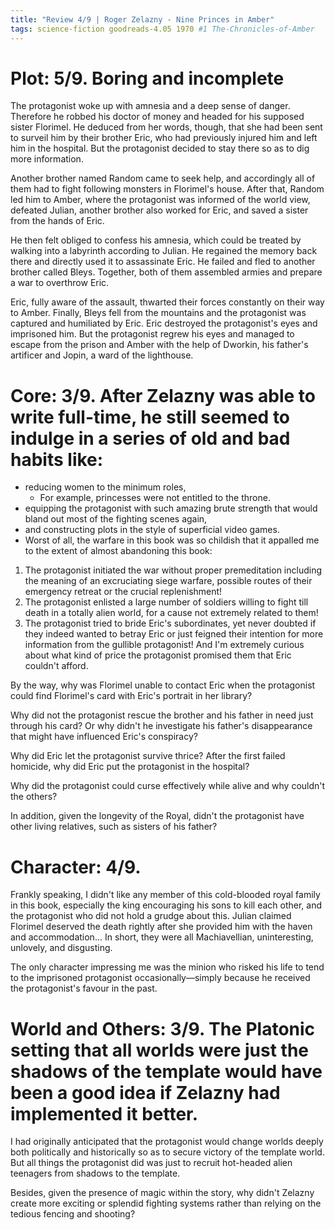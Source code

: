 ```yaml
---
title: "Review 4/9 | Roger Zelazny - Nine Princes in Amber"
tags: science-fiction goodreads-4.05 1970 #1 The-Chronicles-of-Amber
---
```


# Plot: 5/9. Boring and incomplete
The protagonist woke up with amnesia and a deep sense of danger.
Therefore he robbed his doctor of money and headed for his supposed sister Florimel.
He deduced from her words, though, that she had been sent to surveil him by their brother Eric, who had previously injured him and left him in the hospital. But the protagonist decided to stay there so as to dig more information.

Another brother named Random came to seek help, and accordingly all of them had to fight following monsters in Florimel's house. After that, Random led him to Amber, where the protagonist was informed of the world view, defeated Julian, another brother also worked for Eric, and saved a sister from the hands of Eric. 

He then felt obliged to confess his amnesia, which could be treated by walking into a labyrinth according to Julian. He regained the memory back there and directly used it to assassinate Eric.
He failed and fled to another brother called Bleys. Together, both of them assembled armies and prepare a war to overthrow Eric.

Eric, fully aware of the assault, thwarted their forces constantly on their way to Amber. Finally, Bleys fell from the mountains and the protagonist was captured and humiliated by Eric. Eric destroyed the protagonist's eyes and imprisoned him. But the protagonist regrew his eyes and managed to escape from the prison and Amber with the help of Dworkin, his father's artificer and Jopin, a ward of the lighthouse.



# Core: 3/9. After Zelazny was able to write full-time, he still seemed to indulge in a series of old and bad habits like:
+ reducing women to the minimum roles,
	+ For example, princesses were not entitled to the throne.
+ equipping the protagonist with such amazing brute strength that would bland out most of the fighting scenes again,
+ and constructing plots in the style of superficial video games.
+ Worst of all, the warfare in this book was so childish that it appalled me to the extent of almost abandoning this book:

1. The protagonist initiated the war without proper premeditation including the meaning of an excruciating siege warfare, possible routes of their emergency retreat or the crucial replenishment!
2. The protagonist enlisted a large number of soldiers willing to fight till death in a totally alien world, for a cause not extremely related to them!
3. The protagonist tried to bride Eric's subordinates, yet never doubted if they indeed wanted to betray Eric or just feigned their intention for more information from the gullible protagonist! And I'm extremely curious about what kind of price the protagonist promised them that Eric couldn't afford.


By the way, why was Florimel unable to contact Eric when the protagonist could find Florimel's card with Eric's portrait in her library?

Why did not the protagonist rescue the brother and his father in need just through his card? Or why didn't he investigate his father's disappearance that might have influenced Eric's conspiracy?

Why did Eric let the protagonist survive thrice? After the first failed homicide, why did Eric put the protagonist in the hospital?

Why did the protagonist could curse effectively while alive and why couldn't the others?

In addition, given the longevity of the Royal, didn't the protagonist have other living relatives, such as sisters of his father?

# Character: 4/9. 
Frankly speaking, I didn't like any member of this cold-blooded royal family in this book, especially the king encouraging his sons to kill each other, and the protagonist who did not hold a grudge about this. Julian claimed Florimel deserved the death rightly after she provided him with the haven and accommodation...
In short, they were all Machiavellian, uninteresting, unlovely, and disgusting.

The only character impressing me was the minion who risked his life to tend to the imprisoned protagonist occasionally—simply because he received the protagonist's favour in the past.


# World and Others: 3/9. The Platonic setting that all worlds were just the shadows of the template would have been a good idea if Zelazny had implemented it better.
I had originally anticipated that the protagonist would change worlds deeply both politically and historically so as to secure victory of the template world.
But all things the protagonist did was just to recruit hot-headed alien teenagers from shadows to the template.

Besides, given the presence of magic within the story, why didn't Zelazny create more exciting or splendid fighting systems rather than relying on the tedious fencing and shooting?
